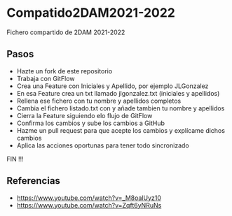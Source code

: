 # Compatido2DAM2021-2022

Fichero compartido de 2DAM 2021-2022

## Pasos

- Hazte un fork de este repositorio
- Trabaja con GitFlow
- Crea una Feature con Iniciales y Apellido, por ejemplo JLGonzalez
- En esa Feature crea un txt llamado jlgonzalez.txt (iniciales y apellidos)
- Rellena ese fichero con tu nombre y apellidos completos
- Cambia el fichero listado.txt con y añade tambien tu nombre y apellidos
- Cierra la Feature siguiendo elo flujo de GitFlow
- Confirma los cambios y sube los cambios a GitHub
- Hazme un pull request para que acepte los cambios y explícame dichos cambios
- Aplica las acciones oportunas para tener todo sincronizado

FIN !!! 

## Referencias
- https://www.youtube.com/watch?v=_M8oalUyz10
- https://www.youtube.com/watch?v=Zqft6yNRuNs

